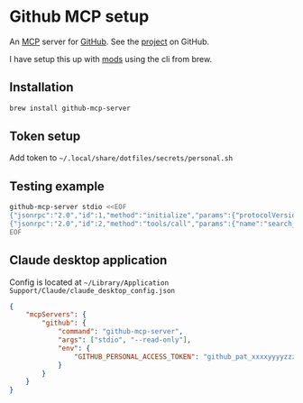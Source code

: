 # Github MCP setup

An [MCP](../1090) server for [GitHub](../1092). See the [project] on GitHub.

I have setup this up with [mods](../916) using the cli from brew.

[project]: https://github.com/github/github-mcp-server

## Installation

```bash
brew install github-mcp-server
```

## Token setup

Add token to `~/.local/share/dotfiles/secrets/personal.sh`

## Testing example

```bash
github-mcp-server stdio <<EOF
{"jsonrpc":"2.0","id":1,"method":"initialize","params":{"protocolVersion":"2024-11-05","capabilities":{},"clientInfo":{"name":"test","version":"1.0"}}}
{"jsonrpc":"2.0","id":2,"method":"tools/call","params":{"name":"search_repositories","arguments":{"query":"user:jlrickert"}}}
EOF
```

## Claude desktop application

Config is located at
`~/Library/Application Support/Claude/claude_desktop_config.json`

```json
{
	"mcpServers": {
		"github": {
			"command": "github-mcp-server",
			"args": ["stdio", "--read-only"],
			"env": {
				"GITHUB_PERSONAL_ACCESS_TOKEN": "github_pat_xxxxyyyyzzzz"
			}
		}
	}
}
```

